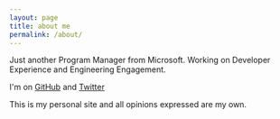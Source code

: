 ```yaml
---
layout: page
title: about me
permalink: /about/
---
```


Just another Program Manager from Microsoft. Working on Developer Experience and Engineering Engagement. 

I'm on [GitHub](https://github.com/nmetulev) and [Twitter](https://twitter.com/metulev)

This is my personal site and all opinions expressed are my own.
